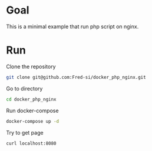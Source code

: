 # Goal
This is a minimal example that run php script on nginx.

# Run
Clone the repository
```sh
git clone git@github.com:Fred-si/docker_php_nginx.git
```

Go to directory
```sh
cd docker_php_nginx
```

Run docker-compose
```sh
docker-compose up -d
```

Try to get page
```sh
curl localhost:8080
```

